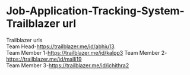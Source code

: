 # Job-Application-Tracking-System-Trailblazer url
Trailblazer urls                                                                                                         
Team Head-https://trailblazer.me/id/abhiu13.                                                                                     
Team Member 1-https://trailblazer.me/id/kalpp3
Team Member 2-https://trailblazer.me/id/malli19                                                                                      
Team Member 3-https://trailblazer.me/id/jchithra2                                                                                     


                        

